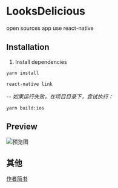 # LooksDelicious
open sources app use react-native

## Installation

1.  Install dependencies

```bash
yarn install
```

```bash
react-native link
```
--
*如果运行失败，在项目目录下，尝试执行：*

```
yarn build:ios
```

## Preview

![预览图](https://github.com/NextChampion/LooksDelicious/blob/master/1111.gif)

## 其他
[作者简书](https://www.jianshu.com/u/c0a74e6c84eb "超链接title")
